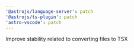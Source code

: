 ```yaml
---
'@astrojs/language-server': patch
'@astrojs/ts-plugin': patch
'astro-vscode': patch
---
```


Improve stability related to converting files to TSX
